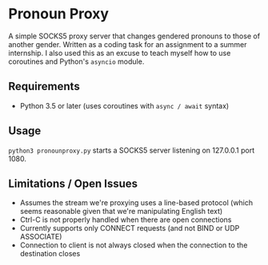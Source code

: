 # Pronoun Proxy
A simple SOCKS5 proxy server that changes gendered pronouns to those of another gender.
Written as a coding task for an assignment to a summer internship. I also used this as an excuse to teach myself how to use coroutines and Python's `asyncio` module.

## Requirements
* Python 3.5 or later (uses coroutines with `async / await` syntax)

## Usage
`python3 pronounproxy.py` starts a SOCKS5 server listening on 127.0.0.1 port 1080.

## Limitations / Open Issues
* Assumes the stream we're proxying uses a line-based protocol (which seems reasonable given that we're manipulating English text)
* Ctrl-C is not properly handled when there are open connections
* Currently supports only CONNECT requests (and not BIND or UDP ASSOCIATE)
* Connection to client is not always closed when the connection to the destination closes

